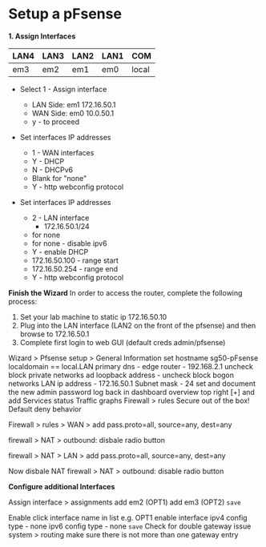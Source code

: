 # Setup a pFsense

**1. Assign Interfaces**

| LAN4 | LAN3 | LAN2 | LAN1 | COM |
| --- | --- | --- | --- | --- |
| em3 | em2 | em1 | em0 | local |

* Select 1 - Assign interface
  * LAN Side: em1 172.16.50.1
  * WAN Side: em0 10.0.50.1
  * y - to proceed

* Set interfaces IP addresses
  * 1 - WAN interfaces
  * Y - DHCP
  * N - DHCPv6
  * Blank for "none"
  * Y - http webconfig protocol

* Set interfaces IP addresses
  * 2 - LAN interface
    * 172.16.50.1/24
  * <enter> for none
  * <enter> for none - disable ipv6
  * Y - enable DHCP
  * 172.16.50.100 - range start
  * 172.16.50.254 - range end
  * Y - http webconfig protocol

**Finish the Wizard**
In order to access the router, complete the following process:
1. Set your lab machine to static ip  172.16.50.10
2. Plug into the LAN interface (LAN2 on the front of the pfsense) and then browse to 172.16.50.1
3. Complete first login to web GUI (default creds admin/pfsense)

Wizard > Pfsense setup > General Information
set hostname sg50-pFsense
localdomain == local.LAN
primary dns - edge router - 192.168.2.1
uncheck block private networks ad loopback address - uncheck block bogon networks
LAN ip address - 172.16.50.1
Subnet mask - 24
set and document the new admin password
log back in
dashboard overview
top right [+] and add
Services status
Traffic graphs
Firewall > rules
Secure out of the box! Default deny behavior

Firewall > rules > WAN > add
pass.proto=all, source=any, dest=any

firewall > NAT > outbound: disbale radio button

firewall > NAT > LAN > add
pass.proto=all, source=any, dest=any

Now disbale NAT firewall > NAT > outbound: disable radio button

**Configure additional Interfaces**

Assign
interface > assignments
add em2 (OPT1)
add em3 (OPT2)
`save`

Enable
click interface name in list e.g. OPT1
enable interface
ipv4 config type - none
ipv6 config type - none
`save`
Check for double gateway issue
system > routing
make sure there is not more than one gateway entry

